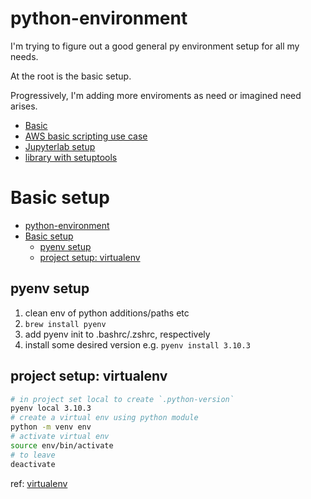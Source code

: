 # python-environment

I'm trying to figure out a good general py environment setup for all my needs.

At the root is the basic setup.

Progressively, I'm adding more enviroments as need or imagined need arises.

* [Basic](#basic-setup)
* [AWS basic scripting use case](./aws)
* [Jupyterlab setup](./jupyterlab/)
* [library with setuptools](./library)


# Basic setup

- [python-environment](#python-environment)
- [Basic setup](#basic-setup)
  - [pyenv setup](#pyenv-setup)
  - [project setup: virtualenv](#project-setup-virtualenv)

## pyenv setup
1. clean env of python additions/paths etc
2. `brew install pyenv`
3. add pyenv init to .bashrc/.zshrc, respectively
4. install some desired version e.g. `pyenv install 3.10.3`

## project setup: virtualenv

```sh
# in project set local to create `.python-version`
pyenv local 3.10.3
# create a virtual env using python module
python -m venv env
# activate virtual env
source env/bin/activate
# to leave
deactivate
```

ref: [virtualenv](https://packaging.python.org/en/latest/guides/installing-using-pip-and-virtual-environments/#creating-a-virtual-environment)